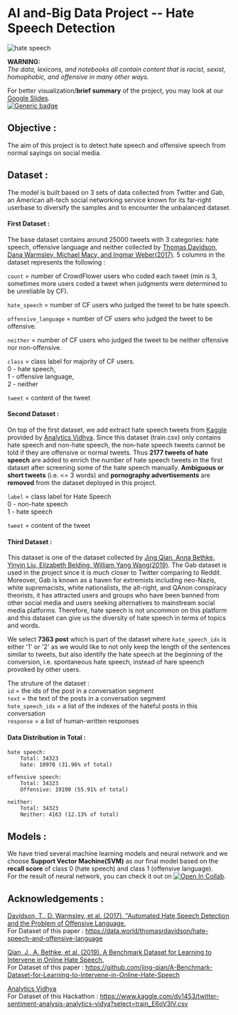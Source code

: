 # AI and-Big Data Project -- Hate Speech Detection
![hate speech](http://www.unz.com/wp-content/uploads/2017/10/shutterstock_712486300.jpg)  

 
**WARNING:**  
*The data, lexicons, and notebooks all contain content that is racist, sexist, homophobic, and offensive in many other ways.*

For better visualization/**brief summary** of the project, you may look at our [Google Slides](https://drive.google.com/file/d/1ZYdkOrVsBld5lvz3K6pfUXcrPHd8q45z/view?usp=sharing).   
[![Generic badge](https://img.shields.io/badge/Google-Slides-<YELLOW>.svg)](https://drive.google.com/file/d/1ZYdkOrVsBld5lvz3K6pfUXcrPHd8q45z/view?usp=sharing)


## Objective :
The aim of this project is to detect hate speech and offensive speech from normal sayings on social media.   

## Dataset : 
The model is built based on 3 sets of data collected from Twitter and Gab, an American alt-tech social networking service known for its far-right userbase to diversify the samples and to encounter the unbalanced dataset.  

#### First Dataset : 
The base dataset contains around 25000 tweets with 3 categories: hate speech, offensive language and neither collected by [Thomas Davidson, Dana Warmsley, Michael Macy, and Ingmar Weber(2017)](https://data.world/thomasrdavidson/hate-speech-and-offensive-language). 5 columns in the dataset represents the following :  

`count` = number of CrowdFlower users who coded each tweet (min is 3, sometimes more users coded a tweet when judgments were determined to be unreliable by CF).

`hate_speech` = number of CF users who judged the tweet to be hate speech.  

`offensive_language` = number of CF users who judged the tweet to be offensive.  

`neither` = number of CF users who judged the tweet to be neither offensive nor non-offensive.  

`class` = class label for majority of CF users.  
0 - hate speech,  
1 - offensive language,  
2 - neither  

`tweet` = content of the tweet  

#### Second Dataset : 
On top of the first dataset, we add extract hate speech tweets from [Kaggle](https://www.kaggle.com/dv1453/twitter-sentiment-analysis-analytics-vidya?select=train_E6oV3lV.csv) provided by [Analytics Vidhya](https://datahack.analyticsvidhya.com/contest/practice-problem-twitter-sentiment-analysis/#LeaderBoard). Since this dataset (train.csv) only contains hate speech and non-hate speech, the non-hate speech tweets cannot be told if they are offensive or normal tweets. Thus **2177 tweets of hate speech** are added to enrich the number of hate speech tweets in the first dataset after screening some of the hate speech manually. **Ambiguous or short tweets** (i.e. <= 3 words) and **pornography advertisements** are **removed** from the dataset deployed in this project.

`label` = class label for Hate Speech  
0 - non-hate speech  
1 - hate speech  

`tweet` = content of the tweet

#### Third Dataset : 
This dataset is one of the dataset collected by [Jing Qian, Anna Bethke, Yinyin Liu, Elizabeth Belding, William Yang Wang(2019)](https://github.com/jing-qian/A-Benchmark-Dataset-for-Learning-to-Intervene-in-Online-Hate-Speech). The Gab dataset is used in the project since it is much closer to Twitter comparing to Reddit. Moreover, Gab is known as a haven for extremists including neo-Nazis, white supremacists, white nationalists, the alt-right, and QAnon conspiracy theorists, it has attracted users and groups who have been banned from other social media and users seeking alternatives to mainstream social media platforms. Therefore, hate speech is not uncommon on this platform and this dataset can give us the diversity of hate speech in terms of topics and words.  

We select **7363 post** which is part of the dataset where `hate_speech_idx` is either '1' or '2' as we would like to not only keep the length of the sentences similar to tweets, but also identify the hate speech at the beginning of the conversion, i.e. spontaneous hate speech, instead of hare speench provoked by other users.   

The struture of the dataset :   
`id` =	the ids of the post in a conversation segment  
`text` =	the text of the posts in a conversation segment  
`hate_speech_idx` =	a list of the indexes of the hateful posts in this conversation  
`response` =	a list of human-written responses  

#### Data Distribution in Total :   
```
hate speech:
    Total: 34323
    hate: 10970 (31.96% of total)

offensive speech:
    Total: 34323
    Offensive: 19190 (55.91% of total)

neither:
    Total: 34323
    Neither: 4163 (12.13% of total)
```
    
## Models :

We have tried several machine learning models and neural network and we choose **Support Vector Machine(SVM)** as our final model based on the **recall score** of class 0 (hate speech) and class 1 (offensive language).  
For the result of neural network, you can check it out on 
[![Open In Collab](https://colab.research.google.com/assets/colab-badge.svg)](https://colab.research.google.com/drive/1Bd0-Mg-XdyyzLHc9j6rIYKy6tSDALUhY?usp=sharing).    


## Acknowledgements :


[Davidson, T., D. Warmsley, et al. (2017). "Automated Hate Speech Detection and the Problem of Offensive Language.](https://www.researchgate.net/publication/314942659_Automated_Hate_Speech_Detection_and_the_Problem_of_Offensive_Language)  
For Dataset of this paper : https://data.world/thomasrdavidson/hate-speech-and-offensive-language 
	
[Qian, J., A. Bethke, et al. (2019). A Benchmark Dataset for Learning to Intervene in Online Hate Speech.](https://www.researchgate.net/publication/336997246_A_Benchmark_Dataset_for_Learning_to_Intervene_in_Online_Hate_Speech)  
For Dataset of this paper : https://github.com/jing-qian/A-Benchmark-Dataset-for-Learning-to-Intervene-in-Online-Hate-Speech
	
[Analytics Vidhya](https://datahack.analyticsvidhya.com/contest/practice-problem-twitter-sentiment-analysis/#LeaderBoard)  
For Dataset of this Hackathon : https://www.kaggle.com/dv1453/twitter-sentiment-analysis-analytics-vidya?select=train_E6oV3lV.csv 

